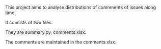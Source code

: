 This project aims to analyse distributions of comnments of issues along time.

It consists of two files.

They are summary.py, comments.xlsx.

The comments are maintained in the comments.xlsx.
